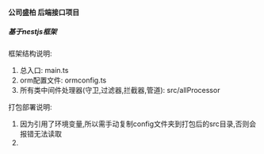 #### 公司盛柏 后端接口项目
##### 基于nestjs框架

框架结构说明:
1. 总入口: main.ts
2. orm配置文件: ormconfig.ts
3. 所有类中间件处理器(守卫,过滤器,拦截器,管道): src/allProcessor


打包部署说明:
1. 因为引用了环境变量,所以需手动复制config文件夹到打包后的src目录,否则会报错无法读取
2. 